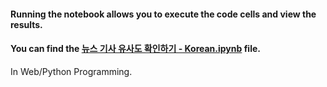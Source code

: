 #### Running the notebook allows you to execute the code cells and view the results.
#### You can find the <a href='뉴스 기사 유사도 확인하기 - Korean.ipynb'>뉴스 기사 유사도 확인하기 - Korean.ipynb</a> file.

In Web/Python Programming.

